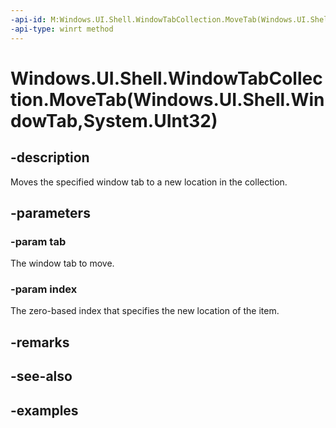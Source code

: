 ```yaml
---
-api-id: M:Windows.UI.Shell.WindowTabCollection.MoveTab(Windows.UI.Shell.WindowTab,System.UInt32)
-api-type: winrt method
---
```


# Windows.UI.Shell.WindowTabCollection.MoveTab(Windows.UI.Shell.WindowTab,System.UInt32)

<!--
public void MoveTab (Windows.UI.Shell.WindowTab tab, uint index);
-->

## -description

Moves the specified window tab to a new location in the collection.

## -parameters

### -param tab

The window tab to move.

### -param index

The zero-based index that specifies the new location of the item.

## -remarks

## -see-also

## -examples

